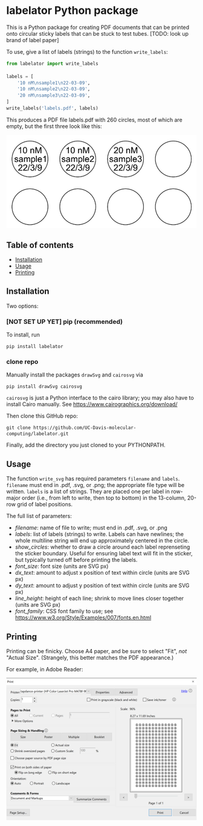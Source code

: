 # labelator Python package

This is a Python package for creating PDF documents that can be printed onto circular sticky labels that can be stuck to test tubes. [TODO: look up brand of label paper]

To use, give a list of labels (strings) to the function `write_labels`:

```python
from labelator import write_labels

labels = [
    '10 nM\nsample1\n22-03-09',
    '10 nM\nsample2\n22-03-09',
    '20 nM\nsample3\n22-03-09',
]
write_labels('labels.pdf', labels)
```

This produces a PDF file labels.pdf with 260 circles, most of which are empty, but the first three look like this:

![](images/three-labels.png)



## Table of contents

* [Installation](#installation)
* [Usage](#usage)
* [Printing](#printing)

## Installation

Two options:

### [NOT SET UP YET] pip (recommended)

To install, run

```
pip install labelator
```


### clone repo

Manually install the packages `drawSvg` and `cairosvg` via

```
pip install drawSvg cairosvg
```

`cairosvg` is just a Python interface to the cairo library; you may also have to install Cairo manually. See https://www.cairographics.org/download/

Then clone this GitHub repo:

```
git clone https://github.com/UC-Davis-molecular-computing/labelator.git
```

Finally, add the directory you just cloned to your PYTHONPATH.

## Usage

The function `write_svg` has required parameters `filename` and `labels`. `filename` must end in .pdf, .svg, or .png; the appropriate file type will be written. `labels` is a list of strings. They are placed one per label in row-major order (i.e., from left to write, then top to bottom) in the 13-column, 20-row grid of label positions.

The full list of parameters:

- *filename*: 
    name of file to write; must end in .pdf, .svg, or .png
- *labels*:
    list of labels (strings) to write. Labels can have newlines; the whole multiline string
        will end up approximately centered in the circle.
- *show_circles*:
    whether to draw a circle around each label reprenseting the sticker boundary.
    Useful for ensuring label text will fit in the sticker, but typically turned off
    before printing the labels.
- *font_size*:
    font size (units are SVG px)
- *dx_text*:
    amount to adjust x position of text within circle (units are SVG px)
- *dy_text*:
    amount to adjust y position of text within circle (units are SVG px)
- *line_height*:
    height of each line; shrink to move lines closer together (units are SVG px)
- *font_family*:
    CSS font family to use; see https://www.w3.org/Style/Examples/007/fonts.en.html


## Printing

Printing can be finicky. Choose A4 paper, and be sure to select "Fit", *not* "Actual Size". (Strangely, this better matches the PDF appearance.)

For example, in Adobe Reader:

![](images/print_screenshot.png)
